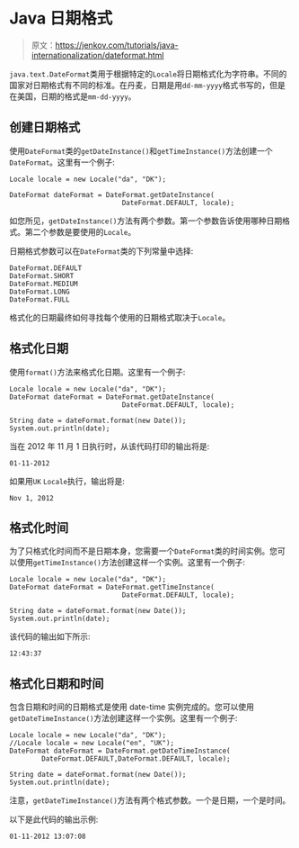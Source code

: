 # Java 日期格式

> 原文：<https://jenkov.com/tutorials/java-internationalization/dateformat.html>

`java.text.DateFormat`类用于根据特定的`Locale`将日期格式化为字符串。不同的国家对日期格式有不同的标准。在丹麦，日期是用`dd-mm-yyyy`格式书写的，但是在美国，日期的格式是`mm-dd-yyyy`。

## 创建日期格式

使用`DateFormat`类的`getDateInstance()`和`getTimeInstance()`方法创建一个`DateFormat`。这里有一个例子:

```
Locale locale = new Locale("da", "DK");

DateFormat dateFormat = DateFormat.getDateInstance(
                            DateFormat.DEFAULT, locale);

```

如您所见，`getDateInstance()`方法有两个参数。第一个参数告诉使用哪种日期格式。第二个参数是要使用的`Locale`。

日期格式参数可以在`DateFormat`类的下列常量中选择:

```
DateFormat.DEFAULT
DateFormat.SHORT
DateFormat.MEDIUM
DateFormat.LONG
DateFormat.FULL

```

格式化的日期最终如何寻找每个使用的日期格式取决于`Locale`。

## 格式化日期

使用`format()`方法来格式化日期。这里有一个例子:

```
Locale locale = new Locale("da", "DK");
DateFormat dateFormat = DateFormat.getDateInstance(
                            DateFormat.DEFAULT, locale);

String date = dateFormat.format(new Date());
System.out.println(date);

```

当在 2012 年 11 月 1 日执行时，从该代码打印的输出将是:

```
01-11-2012

```

如果用`UK` `Locale`执行，输出将是:

```
Nov 1, 2012

```

## 格式化时间

为了只格式化时间而不是日期本身，您需要一个`DateFormat`类的时间实例。您可以使用`getTimeInstance()`方法创建这样一个实例。这里有一个例子:

```
Locale locale = new Locale("da", "DK");
DateFormat dateFormat = DateFormat.getTimeInstance(
                            DateFormat.DEFAULT, locale);

String date = dateFormat.format(new Date());
System.out.println(date);

```

该代码的输出如下所示:

```
12:43:37

```

## 格式化日期和时间

包含日期和时间的日期格式是使用 date-time 实例完成的。您可以使用`getDateTimeInstance()`方法创建这样一个实例。这里有一个例子:

```
Locale locale = new Locale("da", "DK");
//Locale locale = new Locale("en", "UK");
DateFormat dateFormat = DateFormat.getDateTimeInstance(
        DateFormat.DEFAULT,DateFormat.DEFAULT, locale);

String date = dateFormat.format(new Date());
System.out.println(date);

```

注意，`getDateTimeInstance()`方法有两个格式参数。一个是日期，一个是时间。

以下是此代码的输出示例:

```
01-11-2012 13:07:08

```